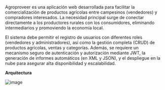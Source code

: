 Agroproveer es una aplicación web desarrollada para facilitar la comercialización de productos agrícolas entre campesinos (vendedores) y compradores interesados. La necesidad principal surge de conectar directamente a los productores rurales con los consumidores, eliminando intermediarios y promoviendo la economía local.

El sistema debe permitir el registro de usuarios con diferentes roles (vendedores y administradores), así como la gestión completa (CRUD) de productos agrícolas, ventas y categorías. Además, se requiere un mecanismo seguro de autenticación y autorización mediante JWT, la generación de informes automáticos (en XML y JSON), y el despliegue en la nube para asegurar alta disponibilidad y escalabilidad.

**Arquitectura**

![image](https://github.com/user-attachments/assets/e244e78d-79d5-471b-9bbe-b30c6de5d218)

